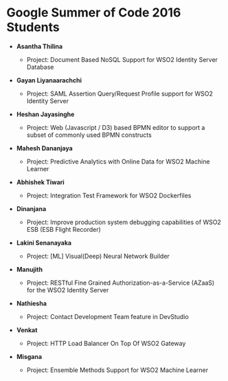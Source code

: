 # Google Summer of Code 2016 Students

- **Asantha Thilina**
  - Project: Document Based NoSQL Support for WSO2 Identity Server Database

- **Gayan Liyanaarachchi**
  - Project: SAML Assertion Query/Request Profile support for WSO2 Identity Server

- **Heshan Jayasinghe**
  - Project: Web (Javascript / D3) based BPMN editor to support a subset of commonly used BPMN constructs

- **Mahesh Dananjaya**
  - Project: Predictive Analytics with Online Data for WSO2 Machine Learner

- **Abhishek Tiwari**
  - Project: Integration Test Framework for WSO2 Dockerfiles

- **Dinanjana**
  - Project: Improve production system debugging capabilities of WSO2 ESB (ESB Flight Recorder)

- **Lakini Senanayaka**
  - Project: [ML] Visual(Deep) Neural Network Builder

- **Manujith**
  - Project: RESTful Fine Grained Authorization-as-a-Service (AZaaS) for the WSO2 Identity Server

- **Nathiesha**
  - Project: Contact Development Team feature in DevStudio

- **Venkat**
  - Project: HTTP Load Balancer On Top Of WSO2 Gateway

- **Misgana**
  - Project: Ensemble Methods Support for WSO2 Machine Learner
